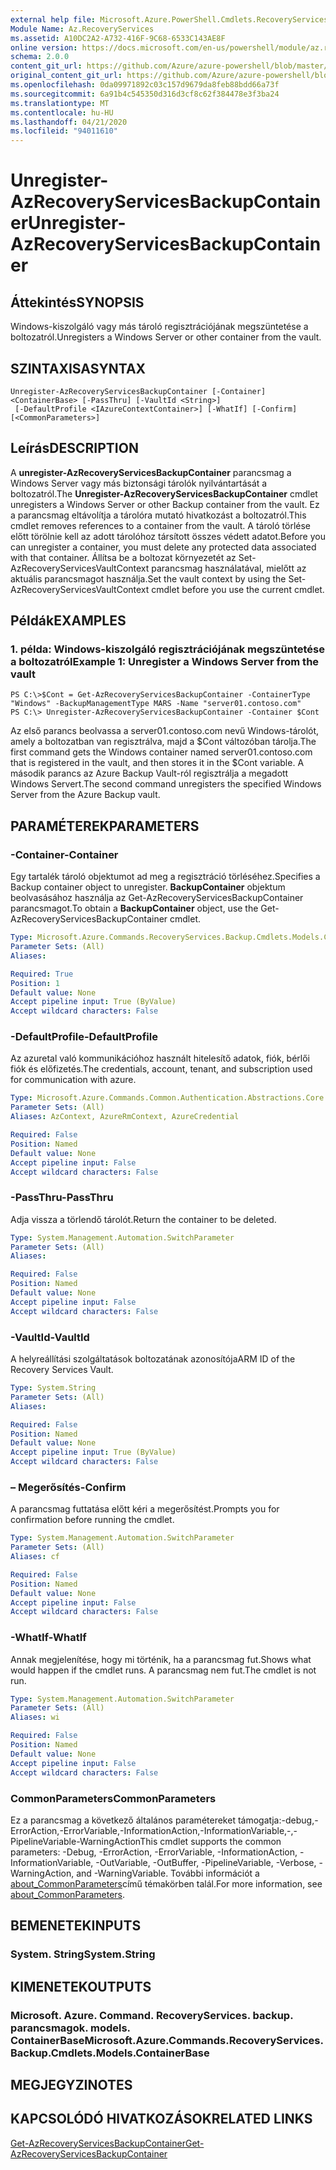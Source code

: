 ```yaml
---
external help file: Microsoft.Azure.PowerShell.Cmdlets.RecoveryServices.Backup.dll-Help.xml
Module Name: Az.RecoveryServices
ms.assetid: A10DC2A2-A732-416F-9C68-6533C143AE8F
online version: https://docs.microsoft.com/en-us/powershell/module/az.recoveryservices/unregister-azrecoveryservicesbackupcontainer
schema: 2.0.0
content_git_url: https://github.com/Azure/azure-powershell/blob/master/src/RecoveryServices/RecoveryServices/help/Unregister-AzRecoveryServicesBackupContainer.md
original_content_git_url: https://github.com/Azure/azure-powershell/blob/master/src/RecoveryServices/RecoveryServices/help/Unregister-AzRecoveryServicesBackupContainer.md
ms.openlocfilehash: 0da09971892c03c157d9679da8feb88bdd66a73f
ms.sourcegitcommit: 6a91b4c545350d316d3cf8c62f384478e3f3ba24
ms.translationtype: MT
ms.contentlocale: hu-HU
ms.lasthandoff: 04/21/2020
ms.locfileid: "94011610"
---
```

# <span data-ttu-id="8c779-101">Unregister-AzRecoveryServicesBackupContainer</span><span class="sxs-lookup"><span data-stu-id="8c779-101">Unregister-AzRecoveryServicesBackupContainer</span></span>

## <span data-ttu-id="8c779-102">Áttekintés</span><span class="sxs-lookup"><span data-stu-id="8c779-102">SYNOPSIS</span></span>
<span data-ttu-id="8c779-103">Windows-kiszolgáló vagy más tároló regisztrációjának megszüntetése a boltozatról.</span><span class="sxs-lookup"><span data-stu-id="8c779-103">Unregisters a Windows Server or other container from the vault.</span></span>

## <span data-ttu-id="8c779-104">SZINTAXISA</span><span class="sxs-lookup"><span data-stu-id="8c779-104">SYNTAX</span></span>

```
Unregister-AzRecoveryServicesBackupContainer [-Container] <ContainerBase> [-PassThru] [-VaultId <String>]
 [-DefaultProfile <IAzureContextContainer>] [-WhatIf] [-Confirm] [<CommonParameters>]
```

## <span data-ttu-id="8c779-105">Leírás</span><span class="sxs-lookup"><span data-stu-id="8c779-105">DESCRIPTION</span></span>
<span data-ttu-id="8c779-106">A **unregister-AzRecoveryServicesBackupContainer** parancsmag a Windows Server vagy más biztonsági tárolók nyilvántartását a boltozatról.</span><span class="sxs-lookup"><span data-stu-id="8c779-106">The **Unregister-AzRecoveryServicesBackupContainer** cmdlet unregisters a Windows Server or other Backup container from the vault.</span></span>
<span data-ttu-id="8c779-107">Ez a parancsmag eltávolítja a tárolóra mutató hivatkozást a boltozatról.</span><span class="sxs-lookup"><span data-stu-id="8c779-107">This cmdlet removes references to a container from the vault.</span></span>
<span data-ttu-id="8c779-108">A tároló törlése előtt törölnie kell az adott tárolóhoz társított összes védett adatot.</span><span class="sxs-lookup"><span data-stu-id="8c779-108">Before you can unregister a container, you must delete any protected data associated with that container.</span></span>
<span data-ttu-id="8c779-109">Állítsa be a boltozat környezetét az Set-AzRecoveryServicesVaultContext parancsmag használatával, mielőtt az aktuális parancsmagot használja.</span><span class="sxs-lookup"><span data-stu-id="8c779-109">Set the vault context by using the Set-AzRecoveryServicesVaultContext cmdlet before you use the current cmdlet.</span></span>

## <span data-ttu-id="8c779-110">Példák</span><span class="sxs-lookup"><span data-stu-id="8c779-110">EXAMPLES</span></span>

### <span data-ttu-id="8c779-111">1. példa: Windows-kiszolgáló regisztrációjának megszüntetése a boltozatról</span><span class="sxs-lookup"><span data-stu-id="8c779-111">Example 1: Unregister a Windows Server from the vault</span></span>
```
PS C:\>$Cont = Get-AzRecoveryServicesBackupContainer -ContainerType "Windows" -BackupManagementType MARS -Name "server01.contoso.com"
PS C:\> Unregister-AzRecoveryServicesBackupContainer -Container $Cont
```

<span data-ttu-id="8c779-112">Az első parancs beolvassa a server01.contoso.com nevű Windows-tárolót, amely a boltozatban van regisztrálva, majd a $Cont változóban tárolja.</span><span class="sxs-lookup"><span data-stu-id="8c779-112">The first command gets the Windows container named server01.contoso.com that is registered in the vault, and then stores it in the $Cont variable.</span></span>
<span data-ttu-id="8c779-113">A második parancs az Azure Backup Vault-ról regisztrálja a megadott Windows Servert.</span><span class="sxs-lookup"><span data-stu-id="8c779-113">The second command unregisters the specified Windows Server from the Azure Backup vault.</span></span>

## <span data-ttu-id="8c779-114">PARAMÉTEREK</span><span class="sxs-lookup"><span data-stu-id="8c779-114">PARAMETERS</span></span>

### <span data-ttu-id="8c779-115">-Container</span><span class="sxs-lookup"><span data-stu-id="8c779-115">-Container</span></span>
<span data-ttu-id="8c779-116">Egy tartalék tároló objektumot ad meg a regisztráció törléséhez.</span><span class="sxs-lookup"><span data-stu-id="8c779-116">Specifies a Backup container object to unregister.</span></span>
<span data-ttu-id="8c779-117">**BackupContainer** objektum beolvasásához használja az Get-AzRecoveryServicesBackupContainer parancsmagot.</span><span class="sxs-lookup"><span data-stu-id="8c779-117">To obtain a **BackupContainer** object, use the Get-AzRecoveryServicesBackupContainer cmdlet.</span></span>

```yaml
Type: Microsoft.Azure.Commands.RecoveryServices.Backup.Cmdlets.Models.ContainerBase
Parameter Sets: (All)
Aliases:

Required: True
Position: 1
Default value: None
Accept pipeline input: True (ByValue)
Accept wildcard characters: False
```

### <span data-ttu-id="8c779-118">-DefaultProfile</span><span class="sxs-lookup"><span data-stu-id="8c779-118">-DefaultProfile</span></span>
<span data-ttu-id="8c779-119">Az azuretal való kommunikációhoz használt hitelesítő adatok, fiók, bérlői fiók és előfizetés.</span><span class="sxs-lookup"><span data-stu-id="8c779-119">The credentials, account, tenant, and subscription used for communication with azure.</span></span>

```yaml
Type: Microsoft.Azure.Commands.Common.Authentication.Abstractions.Core.IAzureContextContainer
Parameter Sets: (All)
Aliases: AzContext, AzureRmContext, AzureCredential

Required: False
Position: Named
Default value: None
Accept pipeline input: False
Accept wildcard characters: False
```

### <span data-ttu-id="8c779-120">-PassThru</span><span class="sxs-lookup"><span data-stu-id="8c779-120">-PassThru</span></span>
<span data-ttu-id="8c779-121">Adja vissza a törlendő tárolót.</span><span class="sxs-lookup"><span data-stu-id="8c779-121">Return the container to be deleted.</span></span>

```yaml
Type: System.Management.Automation.SwitchParameter
Parameter Sets: (All)
Aliases:

Required: False
Position: Named
Default value: None
Accept pipeline input: False
Accept wildcard characters: False
```

### <span data-ttu-id="8c779-122">-VaultId</span><span class="sxs-lookup"><span data-stu-id="8c779-122">-VaultId</span></span>
<span data-ttu-id="8c779-123">A helyreállítási szolgáltatások boltozatának azonosítója</span><span class="sxs-lookup"><span data-stu-id="8c779-123">ARM ID of the Recovery Services Vault.</span></span>

```yaml
Type: System.String
Parameter Sets: (All)
Aliases:

Required: False
Position: Named
Default value: None
Accept pipeline input: True (ByValue)
Accept wildcard characters: False
```

### <span data-ttu-id="8c779-124">– Megerősítés</span><span class="sxs-lookup"><span data-stu-id="8c779-124">-Confirm</span></span>
<span data-ttu-id="8c779-125">A parancsmag futtatása előtt kéri a megerősítést.</span><span class="sxs-lookup"><span data-stu-id="8c779-125">Prompts you for confirmation before running the cmdlet.</span></span>

```yaml
Type: System.Management.Automation.SwitchParameter
Parameter Sets: (All)
Aliases: cf

Required: False
Position: Named
Default value: None
Accept pipeline input: False
Accept wildcard characters: False
```

### <span data-ttu-id="8c779-126">-WhatIf</span><span class="sxs-lookup"><span data-stu-id="8c779-126">-WhatIf</span></span>
<span data-ttu-id="8c779-127">Annak megjelenítése, hogy mi történik, ha a parancsmag fut.</span><span class="sxs-lookup"><span data-stu-id="8c779-127">Shows what would happen if the cmdlet runs.</span></span> <span data-ttu-id="8c779-128">A parancsmag nem fut.</span><span class="sxs-lookup"><span data-stu-id="8c779-128">The cmdlet is not run.</span></span>

```yaml
Type: System.Management.Automation.SwitchParameter
Parameter Sets: (All)
Aliases: wi

Required: False
Position: Named
Default value: None
Accept pipeline input: False
Accept wildcard characters: False
```

### <span data-ttu-id="8c779-129">CommonParameters</span><span class="sxs-lookup"><span data-stu-id="8c779-129">CommonParameters</span></span>
<span data-ttu-id="8c779-130">Ez a parancsmag a következő általános paramétereket támogatja:-debug,-ErrorAction,-ErrorVariable,-InformationAction,-InformationVariable,-,-PipelineVariable-WarningAction</span><span class="sxs-lookup"><span data-stu-id="8c779-130">This cmdlet supports the common parameters: -Debug, -ErrorAction, -ErrorVariable, -InformationAction, -InformationVariable, -OutVariable, -OutBuffer, -PipelineVariable, -Verbose, -WarningAction, and -WarningVariable.</span></span> <span data-ttu-id="8c779-131">További információt a [about_CommonParameters](http://go.microsoft.com/fwlink/?LinkID=113216)című témakörben talál.</span><span class="sxs-lookup"><span data-stu-id="8c779-131">For more information, see [about_CommonParameters](http://go.microsoft.com/fwlink/?LinkID=113216).</span></span>

## <span data-ttu-id="8c779-132">BEMENETEK</span><span class="sxs-lookup"><span data-stu-id="8c779-132">INPUTS</span></span>

### <span data-ttu-id="8c779-133">System. String</span><span class="sxs-lookup"><span data-stu-id="8c779-133">System.String</span></span>

## <span data-ttu-id="8c779-134">KIMENETEK</span><span class="sxs-lookup"><span data-stu-id="8c779-134">OUTPUTS</span></span>

### <span data-ttu-id="8c779-135">Microsoft. Azure. Command. RecoveryServices. backup. parancsmagok. models. ContainerBase</span><span class="sxs-lookup"><span data-stu-id="8c779-135">Microsoft.Azure.Commands.RecoveryServices.Backup.Cmdlets.Models.ContainerBase</span></span>

## <span data-ttu-id="8c779-136">MEGJEGYZI</span><span class="sxs-lookup"><span data-stu-id="8c779-136">NOTES</span></span>

## <span data-ttu-id="8c779-137">KAPCSOLÓDÓ HIVATKOZÁSOK</span><span class="sxs-lookup"><span data-stu-id="8c779-137">RELATED LINKS</span></span>

[<span data-ttu-id="8c779-138">Get-AzRecoveryServicesBackupContainer</span><span class="sxs-lookup"><span data-stu-id="8c779-138">Get-AzRecoveryServicesBackupContainer</span></span>](./Get-AzRecoveryServicesBackupContainer.md)


